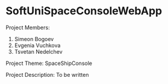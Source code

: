 # SoftUniSpaceConsoleWebApp

Project Members:
1. Simeon Bogoev
2. Evgenia Vuchkova
3. Tsvetan Nedelchev


Project Theme: SpaceShipConsole 


Project Description: To be written 


